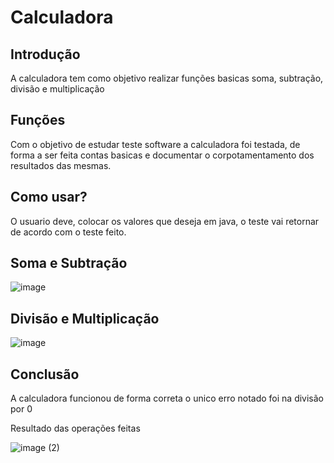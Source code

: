 # Calculadora

## Introdução

  A calculadora tem como objetivo realizar funções basicas
soma, subtração, divisão e multiplicação

## Funções
  
  Com o objetivo de estudar teste software a calculadora foi testada, 
de forma a ser feita contas basicas e documentar o corpotamentamento 
dos resultados das mesmas.

##  Como usar?
  
  O usuario deve, colocar os valores que deseja em java, o teste vai
retornar de acordo com o teste feito.

## Soma e Subtração

![image](https://github.com/GabrielSichoski/Calculadora/assets/104863390/fa306db2-2897-4727-b807-81d023b50245)

## Divisão e Multiplicação

![image](https://github.com/GabrielSichoski/Calculadora/assets/104863390/5b0d7520-700b-4afc-a4e3-34710a8d9567)

## Conclusão
  A calculadora funcionou de forma correta  o unico erro notado foi na divisão por 0

Resultado das operações feitas

![image (2)](https://github.com/GabrielSichoski/Calcudora/assets/104863390/e291c02e-aed7-487d-a44a-507162abb479)
